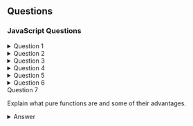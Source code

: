 ## Questions

### JavaScript Questions
<details>
<summary>Question 1</summary>

What will the following code output?

```
for (var i = 0; i < 3; i++) {
  setTimeout(function() { alert(i); }, 1000 + i);
}
```

<details>
<summary>Answer</summary>

this question is about: [Closures](https://github.com/shaharhac/interview-prep/blob/master/JavaScript/closures.md), [IIFEs](https://github.com/shaharhac/interview-prep/blob/master/JavaScript/IIFE.md) 

The goal of the code above is to alert the numbers 0, 1, and 2 each after 1, 1.1, and 1.2 seconds, respectively. The problem though, is that if you run the above code in your console, you actually get the number 3 alerted 3 times after 1, 1.1, and 1.2 seconds.

A JavaScript closure is when an inner function has access to its outer enclosing function's variables and properties. In the code above, the following line of code:
```
setTimeout(function() { alert(i); }, 1000 + i);
```
uses a variable i which is declared outside of itself. The variable i is actually declared within the for loop and the inner function accesses it. So when the for loop is done running, each of the inner functions refers to the same variable i, which at the end of the loop is equal to 3.
</details>


<details>
<summary>Follow-up Questions</summary>

Correct the for loop above, so that the numbers will be console logged in the right order

<details>
<summary>Answer</summary>

Our goal is for each inner function to maintain its reference to the variable i without the value of it being altered. We'll solve this using an IIFE

```
for (var i = 0; i < 3; i++) {
  setTimeout(function(i_local) { 
    return function() { alert(i_local); } 
  }(i), 1000 + i);
}
```
We pass the variable i into the outer function as a local variable named i_local, where we then return a function that will alert the i_local for us. This should now correctly alert the numbers 0, 1, and 2 in the correct order.

</details>

</details>

</details>


<details>
<summary>Question 2</summary>
  
Write a function that would allow you to do this.
```
 var addSix = createBase(6);
addSix(10); // returns 16
addSix(21); // returns 27
```

<details>
<summary>Answer</summary>
  
this question is about: [Closures](https://github.com/shaharhac/interview-prep/blob/master/JavaScript/closures.md)

You can create a closure to keep the value passed to the function createBase even after the inner function is returned. The inner function that is being returned is created within an outer function, making it a closure, and it has access to the variables within the outer function, in this case the variable baseNumber.

```
function createBase(baseNumber) {
  return function(N) {
    // we are referencing baseNumber here even though it was declared
    // outside of this function. Closures allow us to do this in JavaScript
    return baseNumber + N;
  }
}

var addSix = createBase(6);
addSix(10);
addSix(21);
```

</details>
</details>

<details>
<summary>Question 3</summary>
  
How would you use a closure to create a private counter?

<details>
<summary>Answer</summary>
  
this question is about: [Closures](https://github.com/shaharhac/interview-prep/blob/master/JavaScript/closures.md)

You can create a function within an outer function (a closure) that allows you to update a private variable but the variable wouldn't be accessible from outside the function without the use of a helper function.

```
function counter() {
  var _counter = 0;
  // return an object with several functions that allow you
  // to modify the private _counter variable
  return {
    add: function(increment) { _counter += increment; },
    retrieve: function() { return 'The counter is currently at: ' + _counter; }
  }
}

// error if we try to access the private variable like below
// _counter;

// usage of our counter function
var c = counter();
c.add(5); 
c.add(9); 

// now we can access the private variable in the following way
c.retrieve(); // => The counter is currently at: 14
```

</details>
</details>

<details>
<summary>Question 4</summary>
  
What do the following lines output, and why?

```
console.log(1 < 2 < 3);
console.log(3 > 2 > 1);
```

<details>
<summary>Answer</summary>
  
The first statement returns true which is as expected.

The second returns false because of how the engine works regarding operator associativity for < and >. It compares left to right, so 3 > 2 > 1 JavaScript translates to true > 1. true has value 1, so it then compares 1 > 1, which is false.

</details>
</details>

<details>
  <summary>Question 5</summary>
  
  What will be printed to the console?
  
  ```jsx
  function foo() {
   var a = 1;
   const b = 2;
   let c = 3;
 
   if (b < 10) {
      var a = 10;
      const b = 11;
      let c = 12;
 
      console.log(a, b, c);
   }
 
   console.log(a, b, c);
 
   console.log(d, e);
 
   var d = 4;
   const e = 5;
}
 
foo();
  ```
  
  <details>
  <summary>Answer</summary>
  
  this question is about: [Variables](https://github.com/shaharhac/interview-prep/blob/master/JavaScript/variables.md), 
  
  ```
  10 11 12
  10 2 3
  Uncaught ReferenceError: e is not defined
  ```
  </details>
</details>

<details>
  <summary>Question 6</summary>
  
  What’s the difference between `bind()`, `call()`, and `apply()`?
  <details>
    <summary>Answer</summary>
  
  #### bind
  The `bind()` method creates a new function that, when called, has its `this` keyword set to the provided value, with a given sequence of arguments preceding any provided when the new function is called.
  
    
  for example:
  ```jsx
  const module = {
  x: 42,
  getX: function() {
    return this.x;
  }
};

const unboundGetX = module.getX;
console.log(unboundGetX()); // The function gets invoked at the global scope
// expected output: undefined

const boundGetX = unboundGetX.bind(module);
console.log(boundGetX());
// expected output: 42

  ```
  
  
  The `apply()` method is identical to `call()`, except `apply()` requires an array as the second parameter. The array represents the arguments for the target method.
  #### call
  The `call()` method calls a function with a given this value and arguments provided individually.
  
  ```jsx
  function Product(name, price) {
  this.name = name;
  this.price = price;
}

function Food(name, price) {
  Product.call(this, name, price);
  this.category = 'food';
}

console.log(new Food('cheese', 5).name);
// expected output: "cheese"

  ```
  
  #### apply
  The `apply()` method calls a function with a given this value, and arguments provided as an array
  
  ```jsx
  const numbers = [5, 6, 2, 3, 7];

const max = Math.max.apply(null, numbers);

console.log(max);
// expected output: 7

const min = Math.min.apply(null, numbers);

console.log(min);
// expected output: 2

  ```
  </details>
</details>
<summary>Question 7</summary>

Explain what pure functions are and some of their advantages.
<details>
<summary>Answer</summary>

In simple terms, a pure function is a function where the return value is only determined by its input values and that doesn’t have side effects such as the mutation of an object. This means that the function always returns the same result given the same arguments and that it doesn’t depend on a given application state that may change while the software is executed.

An example of a pure function is the test() function reported below. It declares two parameters, an array of numbers (array) and a number (max). The function returns true if the sum of the numbers of the array is less than the number; false otherwise.

```jsx
function test(array, max) {
   const sum = array.reduce((partial, number) => partial + number);
   return sum < max;
}
```

As you can see, the returned value of the test() function is only calculated on the basis of the provided arguments. Other examples of pure functions can be found in the JavaScript language itself. Some examples are Math.sin(), Math.max(), and Number.parseInt().

To give you a better understanding of what pure functions are, let’s see an example of an impure function:

```jsx
function sumRandom(number) {
   return Math.random() + number;
}
```

The `sumRandom()` function defined above is impure because its returned value depends on the random number calculated inside the function. So, even if we pass the same argument, at every call of the function the result will be different.

The main advantage of pure functions is their testability. Because the return value depends on arguments provided only, you don’t have to assume or mock any state of your software and you can focus on arguments and return values. Pure functions help you in writing predictable and deterministic code, which is easier to test.

Another advantage is that pure functions can be executed in parallel because they don’t have side effects, thus there is no chance they conflict with each other. Pure functions are also usually easier to understand and reuse because they don’t depend on a given state of the system nor they change the state of the application. Finally, results of pure functions can be cached for future reuse because the same input always yields the same output.

</details>
</details>
